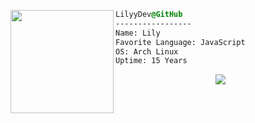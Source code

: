 <div style="display:block;text-align:left"><a imageanchor="1"><img align="left" src="https://external-content.duckduckgo.com/iu/?u=https%3A%2F%2Fwiki.installgentoo.com%2Fimages%2Ff%2Ff9%2FArch-linux-logo.png&f=1&nofb=1" border="0" style="width:165px;">
  
  ```css
  LilyyDev@GitHub
  -----------------
  Name: Lily
  Favorite Language: JavaScript
  OS: Arch Linux  
  Uptime: 15 Years
  ```


</div>
<div align="middle">
  <a>
    <img src="https://lanyard-profile-readme.vercel.app/api/441666718507597834">
  </a>
</div>
